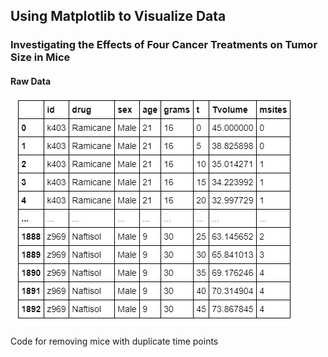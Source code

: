 ## Using Matplotlib to Visualize Data

### Investigating the Effects of Four Cancer Treatments on Tumor Size in Mice


#### Raw Data

![Raw Data](Images/Raw_Data.PNG)




Code for removing mice with duplicate time points
